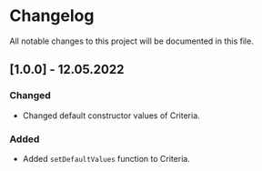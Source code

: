# Changelog

All notable changes to this project will be documented in this file.

## [1.0.0] - 12.05.2022

### Changed

- Changed default constructor values of Criteria.

### Added

- Added `setDefaultValues` function to Criteria.

